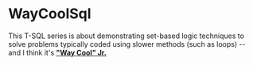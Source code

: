 # WayCoolSql

This T-SQL series is about demonstrating set-based logic techniques to solve problems typically coded
using slower methods (such as loops) -- and I think it's **["Way Cool" Jr.](https://www.youtube.com/watch?v=Vo_ITHEVMm8)**
